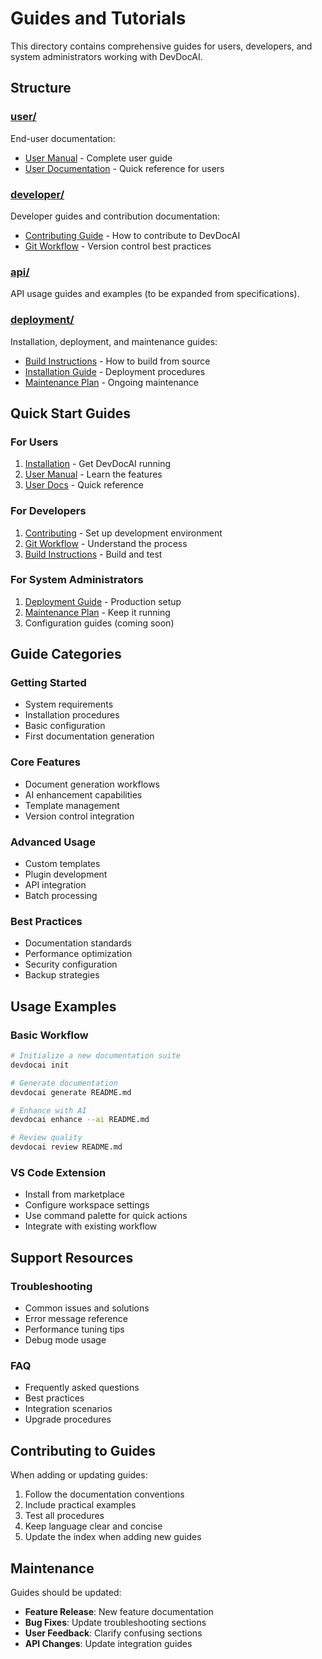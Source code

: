 # Guides and Tutorials

This directory contains comprehensive guides for users, developers, and system administrators working with DevDocAI.

## Structure

### [user/](user/)
End-user documentation:
- [User Manual](user/DESIGN-devdocai-user-manual.md) - Complete user guide
- [User Documentation](user/DESIGN-devdocai-user-docs.md) - Quick reference for users

### [developer/](developer/)
Developer guides and contribution documentation:
- [Contributing Guide](developer/CONTRIBUTING.md) - How to contribute to DevDocAI
- [Git Workflow](developer/git-workflow.md) - Version control best practices

### [api/](api/)
API usage guides and examples (to be expanded from specifications).

### [deployment/](deployment/)
Installation, deployment, and maintenance guides:
- [Build Instructions](deployment/DESIGN-devdocai-build-instructions.md) - How to build from source
- [Installation Guide](deployment/DESIGN-devdocai-deployment-installation-guide.md) - Deployment procedures
- [Maintenance Plan](deployment/DESIGN-devdocai-maintenance-plan.md) - Ongoing maintenance

## Quick Start Guides

### For Users
1. [Installation](deployment/DESIGN-devdocai-deployment-installation-guide.md) - Get DevDocAI running
2. [User Manual](user/DESIGN-devdocai-user-manual.md) - Learn the features
3. [User Docs](user/DESIGN-devdocai-user-docs.md) - Quick reference

### For Developers
1. [Contributing](developer/CONTRIBUTING.md) - Set up development environment
2. [Git Workflow](developer/git-workflow.md) - Understand the process
3. [Build Instructions](deployment/DESIGN-devdocai-build-instructions.md) - Build and test

### For System Administrators
1. [Deployment Guide](deployment/DESIGN-devdocai-deployment-installation-guide.md) - Production setup
2. [Maintenance Plan](deployment/DESIGN-devdocai-maintenance-plan.md) - Keep it running
3. Configuration guides (coming soon)

## Guide Categories

### Getting Started
- System requirements
- Installation procedures
- Basic configuration
- First documentation generation

### Core Features
- Document generation workflows
- AI enhancement capabilities
- Template management
- Version control integration

### Advanced Usage
- Custom templates
- Plugin development
- API integration
- Batch processing

### Best Practices
- Documentation standards
- Performance optimization
- Security configuration
- Backup strategies

## Usage Examples

### Basic Workflow
```bash
# Initialize a new documentation suite
devdocai init

# Generate documentation
devdocai generate README.md

# Enhance with AI
devdocai enhance --ai README.md

# Review quality
devdocai review README.md
```

### VS Code Extension
- Install from marketplace
- Configure workspace settings
- Use command palette for quick actions
- Integrate with existing workflow

## Support Resources

### Troubleshooting
- Common issues and solutions
- Error message reference
- Performance tuning tips
- Debug mode usage

### FAQ
- Frequently asked questions
- Best practices
- Integration scenarios
- Upgrade procedures

## Contributing to Guides

When adding or updating guides:
1. Follow the documentation conventions
2. Include practical examples
3. Test all procedures
4. Keep language clear and concise
5. Update the index when adding new guides

## Maintenance

Guides should be updated:
- **Feature Release**: New feature documentation
- **Bug Fixes**: Update troubleshooting sections
- **User Feedback**: Clarify confusing sections
- **API Changes**: Update integration guides